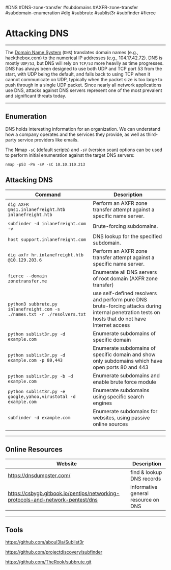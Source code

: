#DNS #DNS-zone-transfer #subdomains #AXFR-zone-transfer #subdomain-enumeration
#dig #subbrute #sublist3r #subfinder #fierce  

# Attacking DNS

---

The [Domain Name System](https://www.cloudflare.com/learning/dns/what-is-dns/) (`DNS`) translates domain names (e.g., hackthebox.com) to the numerical IP addresses (e.g., 104.17.42.72). DNS is mostly `UDP/53`, but DNS will rely on `TCP/53` more heavily as time progresses. DNS has always been designed to use both UDP and TCP port 53 from the start, with UDP being the default, and falls back to using TCP when it cannot communicate on UDP, typically when the packet size is too large to push through in a single UDP packet. Since nearly all network applications use DNS, attacks against DNS servers represent one of the most prevalent and significant threats today.

---

## Enumeration

DNS holds interesting information for an organization. We can understand how a company operates and the services they provide, as well as third-party service providers like emails.

The Nmap `-sC` (default scripts) and `-sV` (version scan) options can be used to perform initial enumeration against the target DNS servers:

```
nmap -p53 -Pn -sV -sC 10.10.110.213
```


## Attacking DNS

| **Command**                                                               | **Description**                                                                                                                                   |
| ------------------------------------------------------------------------- | ------------------------------------------------------------------------------------------------------------------------------------------------- |
| `dig AXFR @ns1.inlanefreight.htb inlanefreight.htb`                       | Perform an AXFR zone transfer attempt against a specific name server.                                                                             |
| `subfinder -d inlanefreight.com -v`                                       | Brute-forcing subdomains.                                                                                                                         |
| `host support.inlanefreight.com`                                          | DNS lookup for the specified subdomain.                                                                                                           |
| `dig axfr hr.inlanefreight.htb @10.129.203.6`                             | Perform an AXFR zone transfer attempt against a specific name server.                                                                             |
| `fierce --domain zonetransfer.me`                                         | Enumerate all DNS servers of root domain (AXFR zone transfer)                                                                                     |
| `python3 subbrute.py inlanefreight.com -s ./names.txt -r ./resolvers.txt` | use self-defined resolvers and perform pure DNS brute-forcing attacks during internal penetration tests on hosts that do not have Internet access |
| `python sublist3r.py -d example.com`                                      | Enumerate subdomains of specific domain                                                                                                           |
| `python sublist3r.py -d example.com -p 80,443`                            | Enumerate subdomains of specific domain and show only subdomains which have open ports 80 and 443                                                 |
| `python sublist3r.py -b -d example.com`                                   | Enumerate subdomains and enable brute force module                                                                                                |
| `python sublist3r.py -e google,yahoo,virustotal -d example.com`           | Enumerate subdomains using specific search engines                                                                                                |
| `subfinder -d example.com`                                                | Enumerate subdomains for websites, using passive online sources                                                                                   |
|                                                                           |                                                                                                                                                   |

---

## Online Resources

| Website                                                                        | Description               |
| ------------------------------------------------------------------------------ | ------------------------- |
| https://dnsdumpster.com/                                                       | find & lookup DNS records |
| https://csbygb.gitbook.io/pentips/networking-protocols-and-network-pentest/dns | informative general resource on DNS                          |

---

## Tools

https://github.com/aboul3la/Sublist3r

https://github.com/projectdiscovery/subfinder

https://github.com/TheRook/subbrute.git


